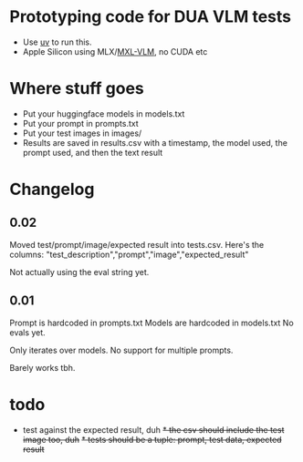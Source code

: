 # Prototyping code for DUA VLM tests

* Use [uv](https://docs.astral.sh/uv/guides/install-python/) to run this.
* Apple Silicon using MLX/[MXL-VLM](https://github.com/Blaizzy/mlx-vlm), no CUDA etc

# Where stuff goes
* Put your huggingface models in models.txt
* Put your prompt in prompts.txt
* Put your test images in images/
* Results are saved in results.csv with a timestamp, the model used, the prompt used, and then the text result

# Changelog

## 0.02 
Moved test/prompt/image/expected result into tests.csv. Here's the columns:
"test_description","prompt","image","expected_result"

Not actually using the eval string yet.

## 0.01 
Prompt is hardcoded in prompts.txt
Models are hardcoded in models.txt
No evals yet.

Only iterates over models.
No support for multiple prompts.

Barely works tbh.



# todo
* test against the expected result, duh
~~* the csv should include the test image too, duh~~
~~* tests should be a tuple: prompt, test data, expected result~~

